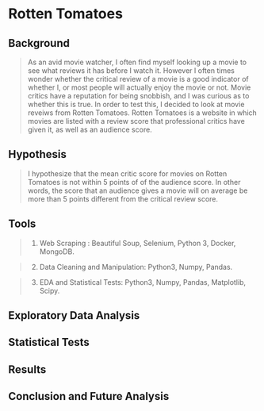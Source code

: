 # Rotten Tomatoes


## Background

>As an avid movie watcher, I often find myself looking up a movie to see what reviews it has before I watch it. However I often times wonder whether the critical review of a movie is a good indicator of whether I, or most people will actually enjoy the movie or not. Movie critics have a reputation for being snobbish, and I was curious as to whether this is true. In order to test this, I decided to look at movie reveiws from Rotten Tomatoes. Rotten Tomatoes is a website in which movies are listed with a review score that professional critics have given it, as well as an audience score.

## Hypothesis

> I hypothesize that the mean critic score for movies on Rotten Tomatoes is not within 5 points of of the audience score. In other words, the score that an audience gives a movie will on average be more than 5 points different from the critical review score.

## Tools

>1) Web Scraping : Beautiful Soup, Selenium, Python 3, Docker, MongoDB.

>2) Data Cleaning and Manipulation: Python3, Numpy, Pandas.

>3) EDA and Statistical Tests: Python3, Numpy, Pandas, Matplotlib, Scipy.


## Exploratory Data Analysis

[](https://upload.wikimedia.org/wikipedia/commons/5/56/Tiger.50.jpg)






## Statistical Tests

## Results

## Conclusion and Future Analysis
